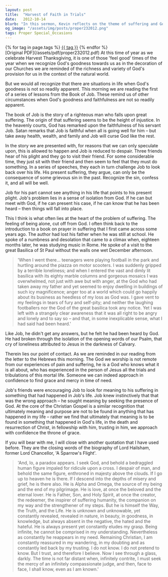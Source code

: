 ```yaml
---
layout: post
title:  "Harvest of Faith in Trials"
date:   2012-10-14
blurb: "In this sermon, Kevin reflects on the theme of suffering and God's presence during times of hardship, as illustrated by the story of Job. He emphasizes that meaning and purpose in life are found not in our own experiences but in God's life, particularly through the death and resurrection of Christ. The sermon reassures us that in our suffering, we are not alone; God understands our pain and is with us in our darkest moments."
og_image: "/assets/img/posts/proper232012.png"
tags: Proper Special_Occasions
---    
```

<div class="tag-pills">
    {% for tag in page.tags %}
    <a href="{{ site.baseurl }}/tag/{{ tag | slugify }}" class="tag-pill">{{ tag }}</a>
    {% endfor %}
</div>
[Original PDF](/assets/pdf/proper232012.pdf)
At this time of year as we celebrate Harvest Thanksgiving, it is one of those 'feel good' times of the year when we recognize God's goodness towards us as in the decoration of our Churches we are reminded of the richness and variety of God's provision for us in the context of the natural world.

But we would all recognize that there are situations in life when God's goodness is not so readily apparent. This morning we are reading the first of a series of lessons from the Book of Job. These remind us of other circumstances when God's goodness and faithfulness are not so readily apparent.

The book of Job is the story of a righteous man who falls upon great suffering. The origin of that suffering seems to be the height of injustice. In the heavenly courts, God has remarked upon the faithfulness of his servant Job. Satan remarks that Job is faithful when all is going well for him – but take away health, wealth, and family and Job will curse God like the rest.

In the story we are presented with, for reasons that we can only speculate upon, this is allowed to happen and Job is reduced to despair. Three friends hear of his plight and they go to visit their friend. For some considerable time, they just sit with their friend and then seem to feel that they must do something. In a series of speeches, they each in turn challenge Job to look back over his life. His present suffering, they argue, can only be the consequence of some grievous sin in the past. Recognize the sin, confess it, and all will be well.

Job for his part cannot see anything in his life that points to his present plight. Job's problem lies in a sense of isolation from God. If he can but meet with God, if he can present his case, if he can know that he has been heard – then things will fall into place.

This I think is what often lies at the heart of the problem of suffering. The feeling of being alone, cut off from God. I often think back to the introduction to a book on prayer in suffering that I first came across some years ago. The author had lost his father when he was still at school. He spoke of a numbness and desolation that came to a climax when, eighteen months later, he was studying music in Rome. He spoke of a visit to the great Basilica of St Paul without the walls one wet December afternoon.

> 'When I went there... teenagers were playing football in the park and hurtling around the piazza on motor scooters. I was suddenly gripped by a terrible loneliness; and when I entered the vast and dimly lit basilica with its eighty marble columns and gorgeous mosaics I was overwhelmed, not just with awe but with anger, at the God who had taken away my father and yet seemed to enjoy dwelling in buildings of such icy magnificence; anger too at a world which could go happily about its business as heedless of my loss as God was. I gave vent to my feelings in tears of fury and self-pity; and neither the laughing footballers nor the God of the great basilica took any notice. Yet I was left with a strangely clear awareness that it was all right to be angry and lonely and to say so – and that, in some inexplicable sense, what I had said had been heard.'

Like Job, he didn't get any answers, but he felt he had been heard by God. He had broken through the isolation of the opening words of our Psalm, that cry of loneliness attributed to Jesus in the darkness of Calvary.

Therein lies our point of contact. As we are reminded in our reading from the letter to the Hebrews this morning. The God we worship is not remote from our experiences of pain and suffering, he is a God who knows what it is all about, who has experienced in the person of Jesus all the trials and tribulations of this mortal life. Someone we can indeed approach in confidence to find grace and mercy in time of need.

Job's friends were encouraging Job to look for meaning to his suffering in something that had happened in Job's life. Job knew instinctively that that was the wrong approach – he sought meaning by seeking the presence of God. At the core of the Christian Gospel is a similar recognition that ultimately meaning and purpose are not to be found in anything that has happened in my life – rather we find that ultimately that meaning is to be found in something that happened in God's life, in the death and resurrection of Christ, in fellowship with him, trusting in him, we approach with confidence the throne of grace.

If you will bear with me, I will close with another quotation that I have used before. They are the closing words of the biography of Lord Hailsham, former Lord Chancellor, 'A Sparrow's Flight'.

> 'And, lo, a paradox appears. I seek God, and behold a bedraggled human figure impaled for ridicule upon a cross. I despair of man, and behold the same figure, enthroned in majesty above the clouds. If I go up to heaven he is there. If I descend into the depths of misery and grief, he is there also. He is Alpha and Omega, the source of my being and the end of my pilgrimage. He is love, at once the beloved and the eternal lover. He is Father, Son, and Holy Spirit, at once the creator, the redeemer, the inspirer of suffering humanity, the companion on my way and the strengthener of my steps. But he is himself the Way, the Truth, and the Life. He is unknown and unknowable, yet constantly revealed, revealed in nature, in beauty, in goodness, in knowledge, but always absent in the negative, the hated and the hateful. He is always present yet constantly eludes my grasp. Being infinite, he cannot be comprised in my understanding. Nevertheless as constantly he reappears in my need. Remaining Christian, I am constantly reassured in my wandering, in my doubting and as constantly led back by my trusting. I do not know. I do not pretend to know. But I trust, and therefore I believe. Now I see through a glass, darkly. The time is not far distant when, infinitely contrite, I must seek the mercy of an infinitely compassionate judge, and then, face to face, I shall know, even as I am known.'
